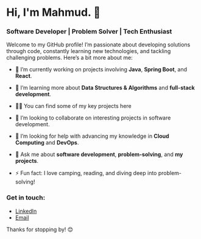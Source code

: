 # Hi, I'm Mahmud. 👋

### Software Developer | Problem Solver | Tech Enthusiast  

Welcome to my GitHub profile! I’m passionate about developing solutions through code, constantly learning new technologies, and tackling challenging problems. Here’s a bit more about me:

- 🔭 I’m currently working on projects involving **Java**, **Spring Boot**, and **React**.

- 🌱 I’m learning more about **Data Structures & Algorithms** and **full-stack development**.

- 👨‍💻 You can find some of my key projects here

- 👯 I’m looking to collaborate on interesting projects in software development.

- 🤔 I’m looking for help with advancing my knowledge in **Cloud Computing** and **DevOps**.

- 💬 Ask me about **software development**, **problem-solving**, and **my projects**.

- ⚡ Fun fact: I love camping, reading, and diving deep into problem-solving!

### Get in touch:
- [LinkedIn](https://www.linkedin.com/in/abdullah-mahmud-532b62103)
- [Email](mailto:abdullahalmahmud28@gmail.com)

Thanks for stopping by! 😊   

